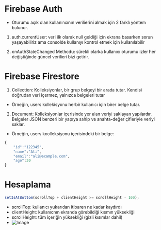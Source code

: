 # Firebase Auth

- Oturumu açık olan kullanıncının verilierini almak için 2 farklı yöntem bulunur.

1. auth.currentUser: veri ilk olarak null geldiği için ekrana basarken sorun yaşayabiliriz ama consolde kullanıyı kontrol etmek için kullanılabilir

2. onAuthStateChanged Methodu: sürekli olarka kullanıcı oturumu izler her değiştiğinde güncel verilieri bizi getirir.

# Firebase Firestore

1. Collection: Kolleksiyonlar, bir grup belgeyi bir arada tutar. Kendisi doğrudan veri içermez, yalnızca belgeleri tutar

- Örneğin, users kollekisyonu herbir kullanıcı için birer belge tutar.

2. Document: Kolleksiyonlar içerisinde yer alan veriyi saklayan yapılardır. Belgeler JSON benzeri bir yapıya sahip ve anahta-değer çifleriyle veriyi saklar.

- Örneğin, users koolleksiyonu içerisindeki bir belge:

```js
{
    "id":"122345",
    "name":"Ali",
    "email":"ali@example.com",
    "age":30
}
```

# Hesaplama

```js
setIsAtBottom(scrollTop + clientHeight >= scrollHeight - 100);
```

- scrollTop: kullanıcı yukarıdan itibaren ne kadar kaydırdı
- clientHeight: kullanıcnın ekranda görebildiği kısmın yüksekliği
- scrollHeight: tüm içeriğin yüksekliği (gizli kısımlar dahil)
- ![Image](https://github.com/user-attachments/assets/246ed97c-0998-4e4e-b085-77c3abda130e)
